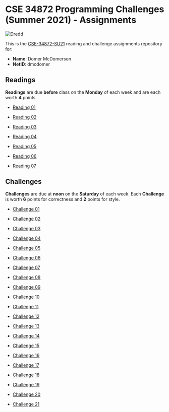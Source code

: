 # CSE 34872 Programming Challenges (Summer 2021) - Assignments

![Dredd](https://github.com/nd-cse-34872-su21/cse-34872-su21-assignments/workflows/Dredd/badge.svg)

This is the [CSE-34872-SU21] reading and challenge assignments repository for:

- **Name**:     Domer McDomerson
- **NetID**:    dmcdomer

[CSE-34872-SU21]:   https://www3.nd.edu/~pbui/teaching/cse.34872.su21/

## Readings

**Readings** are due **before** class on the **Monday** of each week and are
each worth **4** points.

- [Reading 01](https://www3.nd.edu/~pbui/teaching/cse.34872.su21/reading01.html)

- [Reading 02](https://www3.nd.edu/~pbui/teaching/cse.34872.su21/reading02.html)

- [Reading 03](https://www3.nd.edu/~pbui/teaching/cse.34872.su21/reading03.html)

- [Reading 04](https://www3.nd.edu/~pbui/teaching/cse.34872.su21/reading04.html)

- [Reading 05](https://www3.nd.edu/~pbui/teaching/cse.34872.su21/reading05.html)

- [Reading 06](https://www3.nd.edu/~pbui/teaching/cse.34872.su21/reading06.html)

- [Reading 07](https://www3.nd.edu/~pbui/teaching/cse.34872.su21/reading07.html)

## Challenges

**Challenges** are due at **noon** on the **Saturday** of each week.  Each
**Challenge** is worth **6** points for correctness and **2** points for style.

- [Challenge 01](https://www3.nd.edu/~pbui/teaching/cse.34872.su21/challenge01.html)

- [Challenge 02](https://www3.nd.edu/~pbui/teaching/cse.34872.su21/challenge02.html)

- [Challenge 03](https://www3.nd.edu/~pbui/teaching/cse.34872.su21/challenge03.html)

- [Challenge 04](https://www3.nd.edu/~pbui/teaching/cse.34872.su21/challenge04.html)

- [Challenge 05](https://www3.nd.edu/~pbui/teaching/cse.34872.su21/challenge05.html)

- [Challenge 06](https://www3.nd.edu/~pbui/teaching/cse.34872.su21/challenge06.html)

- [Challenge 07](https://www3.nd.edu/~pbui/teaching/cse.34872.su21/challenge07.html)

- [Challenge 08](https://www3.nd.edu/~pbui/teaching/cse.34872.su21/challenge08.html)

- [Challenge 09](https://www3.nd.edu/~pbui/teaching/cse.34872.su21/challenge09.html)

- [Challenge 10](https://www3.nd.edu/~pbui/teaching/cse.34872.su21/challenge10.html)

- [Challenge 11](https://www3.nd.edu/~pbui/teaching/cse.34872.su21/challenge11.html)

- [Challenge 12](https://www3.nd.edu/~pbui/teaching/cse.34872.su21/challenge12.html)

- [Challenge 13](https://www3.nd.edu/~pbui/teaching/cse.34872.su21/challenge13.html)

- [Challenge 14](https://www3.nd.edu/~pbui/teaching/cse.34872.su21/challenge14.html)

- [Challenge 15](https://www3.nd.edu/~pbui/teaching/cse.34872.su21/challenge15.html)

- [Challenge 16](https://www3.nd.edu/~pbui/teaching/cse.34872.su21/challenge16.html)

- [Challenge 17](https://www3.nd.edu/~pbui/teaching/cse.34872.su21/challenge17.html)

- [Challenge 18](https://www3.nd.edu/~pbui/teaching/cse.34872.su21/challenge18.html)

- [Challenge 19](https://www3.nd.edu/~pbui/teaching/cse.34872.su21/challenge19.html)

- [Challenge 20](https://www3.nd.edu/~pbui/teaching/cse.34872.su21/challenge20.html)

- [Challenge 21](https://www3.nd.edu/~pbui/teaching/cse.34872.su21/challenge21.html)
